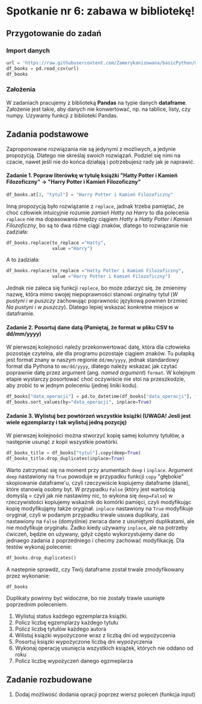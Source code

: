 # Spotkanie nr 6: zabawa w bibliotekę!
## Przygotowanie do zadań
### Import danych
```python
url = 'https://raw.githubusercontent.com/Zamerykanizowana/basicPython/main/books.csv'
df_books = pd.read_csv(url)
df_books
```
### Założenia
W zadaniach pracujemy z biblioteką **Pandas** na typie danych **dataframe**. Założenie jest takie, aby danych nie konwertować, np. na tablice, listy, czy numpy. Uzywamy funkcji z biblioteki Pandas.
## Zadania podstawowe
Zaproponowane rozwiązania nie są jedynymi z możliwych, a jedynie propozycją. Dlatego nie skreślaj swoich rozwiązań. Podziel się nimi na czacie, nawet jeśli nie do końca działają i potrzebujesz rady jak je naprawić.
#### Zadanie 1. Popraw literówkę w tytulę książki "Hatty Potter i Kamień Filozoficzny" &rarr; "Harry Potter i Kamień Filozoficzny"

```python
df_books.at[3, "tytul"] = "Harry Potter i Kamień Filozoficzny"
```
Inną propozycją było rozwiązanie z `replace`, jadnak trzeba pamiętać, że choć człowiek intuicyjnie rozumie *zamień Hatty na Harry* to dla polecenia `raplace` nie ma dopasowania między ciągiem *Hatty* a *Hatty Potter i Kamień Filozoficzny*, bo są to dwa różne ciągi znaków, dlatego to rozwiązanie nie zadziała:
```python
df_books.replace(to_replace ="Hatty",
                 value ="Harry")
```
A to zadziała:
```python
df_books.replace(to_replace ="Hatty Potter i Kamień Filozoficzny",
                 value ="Harry Potter i Kamień Filozoficzny")
```
Jednak nie zaleca się funkcji `replece`, bo może zdarzyć się, że zmienimy nazwę, która mimo swojej niepoprawności stanowi orginalny tytuł (*W pustyni i w puszczy* zachowując poprawnośc językową powinen brzmieć *Na pustyni i w puszczy*). Dlatego lepiej wskazać konkretne miejsce w dataframie.
#### Zadanie 2. Posortuj dane datą **(Pamiętaj, że format w pliku CSV to dd/mm/yyyy)**
W pierwszej kolejności należy przekonwertować datę, która dla człowieka pozostaje czytelna, ale dla programu pozostaje ciągiem znaków. Tu pułapką jest format znany w naszym regionie `dd/mm/yyyy`, jednak standardowy format dla Pythona to `mm/dd/yyyy`, dlatego należy wskazać jak czytać poprawnie datę przez argument (ang. *named argument*) `format`. W kolejnym etapie wystarczy posortować choć oczywiście nie stoi na przeszkodzie, aby zrobić to w jednym poleceniu (jednej liniki kodu).
```python
df_books["data_operacji"] = pd.to_datetime(df_books["data_operacji"], format="%d/%m/%Y")
df_books.sort_values(by="data_operacji", inplace=True)
```
#### Zadanie 3. Wylistuj bez powtórzeń wszystkie książki (UWAGA! Jesli jest wiele egzemplarzy i tak wylistuj jedną pozycję)
W pierwszej kolejności można stworzyć kopię samej kolumny tytułów, a następnie usunąć z kopii wszystkie powtórki.
```python
df_books_title = df_books["tytul"].copy(deep=True)
df_books_title.drop_duplicates(inplace=True)
```
Warto zatrzymać się na moment przy arumentach `deep` i `inplace`. Argument `deep` nastawiony na `True` powoduje w przypadku funkcji `copy` "głębokie" skopiowanie dataframe'u, czyli rzeczywiście kopiujemy dataframe (dane), które stanowią osobny byt. W przypadku `False` (który jest wartością domyślą = czyli jak nie nastawimy nic, to wykona się `deep=False`) w rzeczywistości kopiujemy wskaźnik do komórki pamięci, czyli modyfikując kopię modyfikująmy także oryginał. `inplace` nastawiony na `True` modyfikuje oryginał, czyli w podanym przypadku trwale usuwa duplikaty, zaś nastawiony na `False` (domyślnie) zwraca dane z usuniętymi duplikatami, ale nie modyfikuje oryginału. Żadko kiedy używamy `inplace`, ale na potrzeby ćwiczeń, będzie on używany, gdyż często wykorzystujemy dane do jednaego zadania z poprzedniego i checmy zachować modyfikację. Dla testów wykonaj polecenie:
```python 
df_books.drop_duplicates()
```
A nastepnie sprawdź, czy Twój dataframe został trwale zmodyfikowany przez wykonanie:
```
df_books
```
Duplikaty powinny być widoczne, bo nie zostały trawle usunięte poprzednim poleceniem.
1. Wylistuj status każdego egzemplarza książki.
1. Policz liczbę egzemplarzy każdego tytułu
1. Policz liczbę tytułów każdego autora
1. Wilistuj ksiązki wypożyczone wraz z liczbą dni od wypożyczenia
1. Posortuj ksiązki wypożyczone liczbą dni wypożyczenia
1. Wykonaj operację usunięcia wszystkich książek, których nie oddano od roku
1. Policz liczbę wypożyczeń danego egzmeplarza

## Zadanie rozbudowane
1. Dodaj możliwość dodania opracji poprzez wiersz poleceń (funkcja input)
